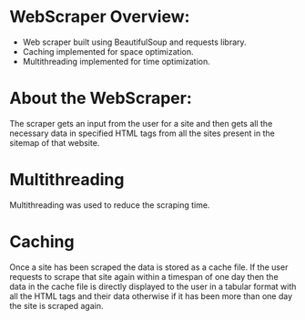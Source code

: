# WebScraper Overview:

- Web scraper built using BeautifulSoup and requests library.
- Caching implemented for space optimization.
- Multithreading implemented for time optimization.

# About the WebScraper:

The scraper gets an input from the user for a site and then gets all the necessary data in specified HTML tags from all the sites present in the sitemap of that website.

# Multithreading

Multithreading was used to reduce the scraping time.

# Caching

Once a site has been scraped the data is stored as a cache file. If the user requests to scrape that site again within a timespan of one day then the data in the cache file is directly displayed to the user in a tabular format with all the HTML tags and their data otherwise if it has been more than one day the site is scraped again.
